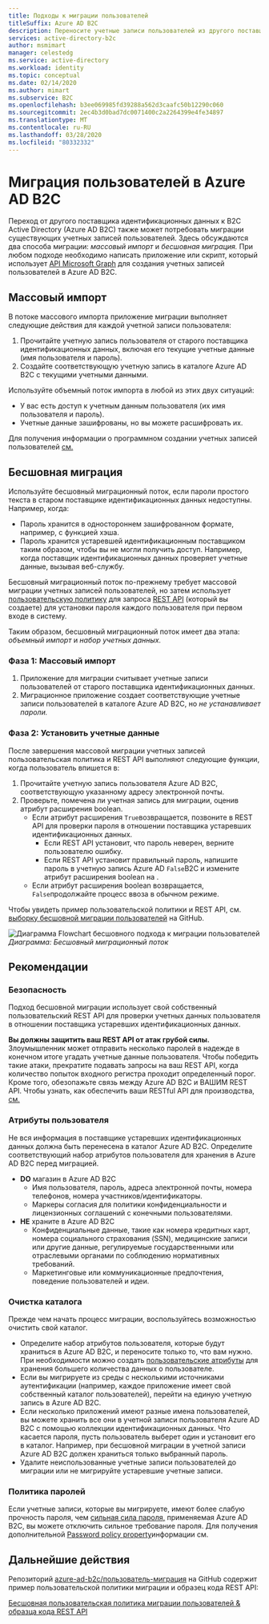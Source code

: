 ```yaml
---
title: Подходы к миграции пользователей
titleSuffix: Azure AD B2C
description: Переносите учетные записи пользователей из другого поставщика идентификационных данных в Azure AD B2C, используя методы массового импорта или бесшовной миграции.
services: active-directory-b2c
author: msmimart
manager: celestedg
ms.service: active-directory
ms.workload: identity
ms.topic: conceptual
ms.date: 02/14/2020
ms.author: mimart
ms.subservice: B2C
ms.openlocfilehash: b3ee069985fd39288a562d3caafc50b12290c060
ms.sourcegitcommit: 2ec4b3d0bad7dc0071400c2a2264399e4fe34897
ms.translationtype: MT
ms.contentlocale: ru-RU
ms.lasthandoff: 03/28/2020
ms.locfileid: "80332332"
---
```

# <a name="migrate-users-to-azure-ad-b2c"></a>Миграция пользователей в Azure AD B2C

Переход от другого поставщика идентификационных данных к B2C Active Directory (Azure AD B2C) также может потребовать миграции существующих учетных записей пользователей. Здесь обсуждаются два способа миграции: *массовый импорт* и *бесшовная миграция.* При любом подходе необходимо написать приложение или скрипт, который использует [API Microsoft Graph](manage-user-accounts-graph-api.md) для создания учетных записей пользователей в Azure AD B2C.

## <a name="bulk-import"></a>Массовый импорт

В потоке массового импорта приложение миграции выполняет следующие действия для каждой учетной записи пользователя:

1. Прочитайте учетную запись пользователя от старого поставщика идентификационных данных, включая его текущие учетные данные (имя пользователя и пароль).
1. Создайте соответствующую учетную запись в каталоге Azure AD B2C с текущими учетными данными.

Используйте объемный поток импорта в любой из этих двух ситуаций:

- У вас есть доступ к учетным данным пользователя (их имя пользователя и пароль).
- Учетные данные зашифрованы, но вы можете расшифровать их.

Для получения информации о программном создании учетных записей пользователей [см.](manage-user-accounts-graph-api.md)

## <a name="seamless-migration"></a>Бесшовная миграция

Используйте бесшовный миграционный поток, если пароли простого текста в старом поставщике идентификационных данных недоступны. Например, когда:

- Пароль хранится в одностороннем зашифрованном формате, например, с функцией хэша.
- Пароль хранится устаревшей идентификационным поставщиком таким образом, чтобы вы не могли получить доступ. Например, когда поставщик идентификационных данных проверяет учетные данные, вызывая веб-службу.

Бесшовный миграционный поток по-прежнему требует массовой миграции учетных записей пользователей, но затем использует [пользовательскую политику](custom-policy-get-started.md) для запроса [REST API](custom-policy-rest-api-intro.md) (который вы создаете) для установки пароля каждого пользователя при первом входе в систему.

Таким образом, бесшовный миграционный поток имеет два этапа: *объемный импорт* и *набор учетных данных.*

### <a name="phase-1-bulk-import"></a>Фаза 1: Массовый импорт

1. Приложение для миграции считывает учетные записи пользователей от старого поставщика идентификационных данных.
1. Миграционное приложение создает соответствующие учетные записи пользователей в каталоге Azure AD B2C, но *не устанавливает пароли.*

### <a name="phase-2-set-credentials"></a>Фаза 2: Установить учетные данные

После завершения массовой миграции учетных записей пользовательская политика и REST API выполняют следующие функции, когда пользователь впишется в:

1. Прочитайте учетную запись пользователя Azure AD B2C, соответствующую указанному адресу электронной почты.
1. Проверьте, помечена ли учетная запись для миграции, оценив атрибут расширения boolean.
    - Если атрибут расширения `True`возвращается, позвоните в REST API для проверки пароля в отношении поставщика устаревших идентификационных данных.
      - Если REST API установит, что пароль неверен, верните пользователю ошибку.
      - Если REST API установит правильный пароль, напишите пароль в учетную запись Azure AD `False`B2C и измените атрибут расширения boolean на .
    - Если атрибут расширения boolean возвращается, `False`продолжайте процесс ввоза в обычном режиме.

Чтобы увидеть пример пользовательской политики и REST API, см. [выборку бесшовной миграции пользователей](https://aka.ms/b2c-account-seamless-migration) на GitHub.

![Диаграмма Flowchart бесшовного подхода к миграции пользователей](./media/user-migration/diagram-01-seamless-migration.png)<br />*Диаграмма: Бесшовный миграционный поток*

## <a name="best-practices"></a>Рекомендации

### <a name="security"></a>Безопасность

Подход бесшовной миграции использует свой собственный пользовательский REST API для проверки учетных данных пользователя в отношении поставщика устаревших идентификационных данных.

**Вы должны защитить ваш REST API от атак грубой силы.** Злоумышленник может отправить несколько паролей в надежде в конечном итоге угадать учетные данные пользователя. Чтобы победить такие атаки, прекратите подавать запросы на ваш REST API, когда количество попыток входного регистра проходит определенный порог. Кроме того, обезопажьте связь между Azure AD B2C и ВАШИМ REST API. Чтобы узнать, как обеспечить ваши RESTful API для производства, [см.](secure-rest-api.md)

### <a name="user-attributes"></a>Атрибуты пользователя

Не вся информация в поставщике устаревших идентификационных данных должна быть перенесена в каталог Azure AD B2C. Определите соответствующий набор атрибутов пользователя для хранения в Azure AD B2C перед миграцией.

- **DO** магазин в Azure AD B2C
  - Имя пользователя, пароль, адреса электронной почты, номера телефонов, номера участников/идентификаторы.
  - Маркеры согласия для политики конфиденциальности и лицензионных соглашений с конечными пользователями.
- **НЕ** храните в Azure AD B2C
  - Конфиденциальные данные, такие как номера кредитных карт, номера социального страхования (SSN), медицинские записи или другие данные, регулируемые государственными или отраслевыми органами по соблюдению нормативных требований.
  - Маркетинговые или коммуникационные предпочтения, поведение пользователей и идеи.

### <a name="directory-clean-up"></a>Очистка каталога

Прежде чем начать процесс миграции, воспользуйтесь возможностью очистить свой каталог.

- Определите набор атрибутов пользователя, которые будут храниться в Azure AD B2C, и переносите только то, что вам нужно. При необходимости можно создать [пользовательские атрибуты](custom-policy-custom-attributes.md) для хранения большего количества данных о пользователе.
- Если вы мигрируете из среды с несколькими источниками аутентификации (например, каждое приложение имеет свой собственный каталог пользователей), перейти на единую учетную запись в Azure AD B2C.
- Если несколько приложений имеют разные имена пользователей, вы можете хранить все они в учетной записи пользователя Azure AD B2C с помощью коллекции идентификационных данных. Что касается пароля, пусть пользователь выберет один и установит его в каталог. Например, при бесшовной миграции в учетной записи Azure AD B2C должен храниться только выбранный пароль.
- Удалите неиспользованные учетные записи пользователей до миграции или не мигрируйте устаревшие учетные записи.

### <a name="password-policy"></a>Политика паролей

Если учетные записи, которые вы мигрируете, имеют более слабую прочность пароля, чем [сильная сила пароля,](../active-directory/authentication/concept-sspr-policy.md) применяемая Azure AD B2C, вы можете отключить сильное требование пароля. Для получения дополнительной [Password policy property](manage-user-accounts-graph-api.md#password-policy-property)информации см.

## <a name="next-steps"></a>Дальнейшие действия

Репозиторий [azure-ad-b2c/пользователь-миграция](https://github.com/azure-ad-b2c/user-migration) на GitHub содержит пример пользовательской политики миграции и образец кода REST API:

[Бесшовная пользовательская политика миграции пользователей & образца кода REST API](https://aka.ms/b2c-account-seamless-migration)
